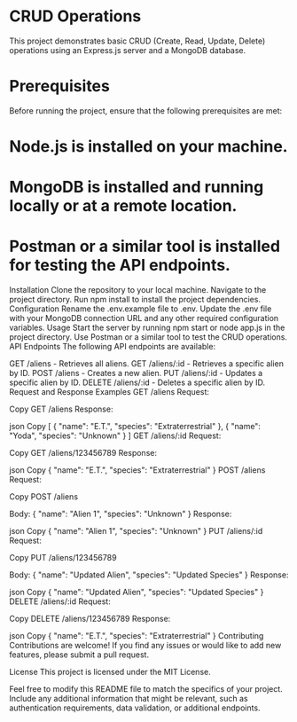 # CRUD Operations
This project demonstrates basic CRUD (Create, Read, Update, Delete) operations using an Express.js server and a MongoDB database.

# Prerequisites 
Before running the project, ensure that the following prerequisites are met:

# Node.js is installed on your machine.
# MongoDB is installed and running locally or at a remote location.
# Postman or a similar tool is installed for testing the API endpoints.
Installation
Clone the repository to your local machine.
Navigate to the project directory.
Run npm install to install the project dependencies.
Configuration
Rename the .env.example file to .env.
Update the .env file with your MongoDB connection URL and any other required configuration variables.
Usage
Start the server by running npm start or node app.js in the project directory.
Use Postman or a similar tool to test the CRUD operations.
API Endpoints
The following API endpoints are available:

GET /aliens - Retrieves all aliens.
GET /aliens/:id - Retrieves a specific alien by ID.
POST /aliens - Creates a new alien.
PUT /aliens/:id - Updates a specific alien by ID.
DELETE /aliens/:id - Deletes a specific alien by ID.
Request and Response Examples
GET /aliens
Request:

Copy
GET /aliens
Response:

json
Copy
[
  { "name": "E.T.", "species": "Extraterrestrial" },
  { "name": "Yoda", "species": "Unknown" }
]
GET /aliens/:id
Request:

Copy
GET /aliens/123456789
Response:

json
Copy
{ "name": "E.T.", "species": "Extraterrestrial" }
POST /aliens
Request:

Copy
POST /aliens

Body:
{
  "name": "Alien 1",
  "species": "Unknown"
}
Response:

json
Copy
{ "name": "Alien 1", "species": "Unknown" }
PUT /aliens/:id
Request:

Copy
PUT /aliens/123456789

Body:
{
  "name": "Updated Alien",
  "species": "Updated Species"
}
Response:

json
Copy
{ "name": "Updated Alien", "species": "Updated Species" }
DELETE /aliens/:id
Request:

Copy
DELETE /aliens/123456789
Response:

json
Copy
{ "name": "E.T.", "species": "Extraterrestrial" }
Contributing
Contributions are welcome! If you find any issues or would like to add new features, please submit a pull request.

License
This project is licensed under the MIT License.

Feel free to modify this README file to match the specifics of your project. Include any additional information that might be relevant, such as authentication requirements, data validation, or additional endpoints.